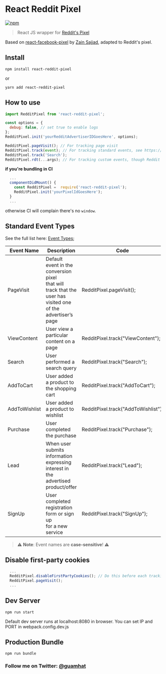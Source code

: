 # React Reddit Pixel

[![npm](https://img.shields.io/npm/dw/react-reddit-pixel?style=flat-square)](https://www.npmjs.com/package/react-reddit-pixel)

> React JS wrapper for [Reddit's Pixel](https://advertising.reddithelp.com/en/categories/managing-ads/implementing-reddit-pixel)

Based on [react-facebook-pixel](https://github.com/zsajjad/react-facebook-pixel) by [Zain Sajjad](https://github.com/zsajjad), adapted to Reddit's pixel.

## Install

```
npm install react-reddit-pixel

```

or

```
yarn add react-reddit-pixel

```

## How to use

```js
import RedditPixel from 'react-reddit-pixel';

const options = {
  debug: false, // set true to enable logs
};
RedditPixel.init('yourRedditAdvertiserIDGoesHere', options);

RedditPixel.pageVisit(); // For tracking page visit
RedditPixel.track(event); // For tracking standard events, see https://advertising.reddithelp.com/en/categories/managing-ads/implementing-reddit-pixel#N1
RedditPixel.track('Search');
RedditPixel.rdt(...args); // For tracking custom events, though Reddit currently doesn't list support for this in their documentation
```

**if you're bundling in CI**

```js
  ...
  componentDidMount() {
    const RedditPixel =  require('react-reddit-pixel');
    RedditPixel.init('yourPixelIdGoesHere');
  }
  ...
```

otherwise CI will complain there's no `window`.

## Standard Event Types

See the full list here: [Event Types](https://advertising.reddithelp.com/en/categories/managing-ads/implementing-reddit-pixel);

| Event Name    | Description                                                                                                          | Code                                |
| ------------- | -------------------------------------------------------------------------------------------------------------------- | ----------------------------------- |
| PageVisit     | Default event in the conversion pixel <br>that will track that the user has <br>visited one of the advertiser’s page | RedditPixel.pageVisit();            |
| ViewContent   | User view a particular content on a page                                                                             | RedditPixel.track("ViewContent");   |
| Search        | User performed a search query                                                                                        | RedditPixel.track("Search");        |
| AddToCart     | User added a product to the shopping cart                                                                            | RedditPixel.track("AddToCart");     |
| AddToWishlist | User added a product to wishlist                                                                                     | RedditPixel.track("AddToWishlist"); |
| Purchase      | User completed the purchase                                                                                          | RedditPixel.track("Purchase");      |
| Lead          | When user submits information expressing <br>interest in the advertised product/offer                                | RedditPixel.track("Lead");          |
| SignUp        | User completed registration form or sign up<br>for a new service                                                     | RedditPixel.track("SignUp");        |

> :warning: **Note**: Event names are **case-sensitive**! :warning:

## Disable first-party cookies

```js
  ...
  RedditPixel.disableFirstPartyCookies(); // Do this before each tracking event that you'd like to disable first-party cookies for
  RedditPixel.pageVisit();
  ...
```

## Dev Server

```
npm run start

```

Default dev server runs at localhost:8080 in browser.
You can set IP and PORT in webpack.config.dev.js

## Production Bundle

```
npm run bundle
```

### Follow me on Twitter: [@guamhat](https://twitter.com/guamhat)
